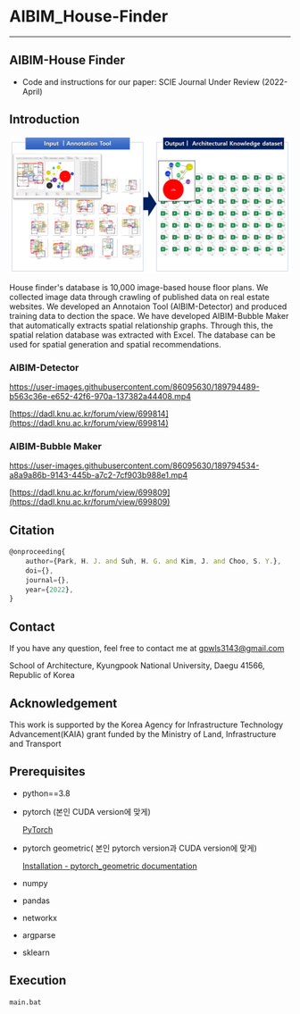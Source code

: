 # AIBIM_House-Finder

---

## AIBIM-House Finder

- Code and instructions for our paper: SCIE Journal Under Review (2022-April)

## Introduction

![introduction.png](/introduction.png)

House finder's database is 10,000 image-based house floor plans. We collected image data through crawling of published data on real estate websites. We developed an Annotaion Tool (AIBIM-Detector) and produced training data to dection the space. We have developed AIBIM-Bubble Maker that automatically extracts spatial relationship graphs. Through this, the spatial relation database was extracted with Excel. The database can be used for spatial generation and spatial recommendations.

### AIBIM-Detector


https://user-images.githubusercontent.com/86095630/189794489-b563c36e-e652-42f6-970a-137382a44408.mp4

[https://dadl.knu.ac.kr/forum/view/699814](https://dadl.knu.ac.kr/forum/view/699814)

### AIBIM-Bubble Maker


https://user-images.githubusercontent.com/86095630/189794534-a8a9a86b-9143-445b-a7c2-7cf903b988e1.mp4

[https://dadl.knu.ac.kr/forum/view/699809](https://dadl.knu.ac.kr/forum/view/699809)

## ****Citation****

```jsx
@onproceeding{
	author={Park, H. J. and Suh, H. G. and Kim, J. and Choo, S. Y.},
	doi={},
	journal={},
	year={2022},
}
```

## Contact

If you have any question, feel free to contact me at gpwls3143@gmail.com

School of Architecture, Kyungpook National University, Daegu 41566, Republic of Korea

## ****Acknowledgement****

This work is supported by the Korea Agency for Infrastructure Technology Advancement(KAIA) grant funded by the Ministry of Land, Infrastructure and Transport

## ****Prerequisites****

- python==3.8
- pytorch (본인 CUDA version에 맞게)
    
    [PyTorch](https://pytorch.org/get-started/locally/)
    
- pytorch geometric( 본인 pytorch version과 CUDA version에 맞게)
    
    [Installation - pytorch_geometric documentation](https://pytorch-geometric.readthedocs.io/en/latest/notes/installation.html)
    
- numpy
- pandas
- networkx
- argparse
- sklearn

## Execution

```python
main.bat
```
